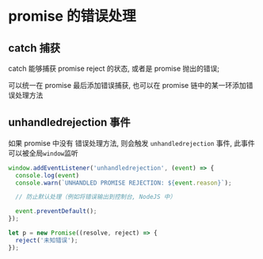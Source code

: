 # promise 的错误处理

## catch 捕获

catch 能够捕获 promise reject 的状态, 或者是 promise 抛出的错误;

可以统一在 promise 最后添加错误捕获, 也可以在 promise 链中的某一环添加错误处理方法

## unhandledrejection 事件

如果 promise 中没有 错误处理方法, 则会触发 `unhandledrejection` 事件, 此事件可以被全局`window`监听

```js
window.addEventListener('unhandledrejection', (event) => {
  console.log(event)
  console.warn(`UNHANDLED PROMISE REJECTION: ${event.reason}`);

  // 防止默认处理（例如将错误输出到控制台, NodeJS 中）

  event.preventDefault();
});

let p = new Promise((resolve, reject) => {
  reject('未知错误');
});
```
